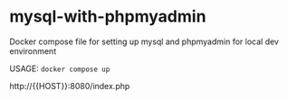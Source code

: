 # mysql-with-phpmyadmin
Docker compose file for setting up mysql and phpmyadmin for local dev environment

USAGE:
`docker compose up`

http://{{HOST}}:8080/index.php
